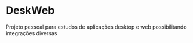 # DeskWeb
Projeto pessoal para estudos de aplicações desktop e web possibilitando integrações diversas

